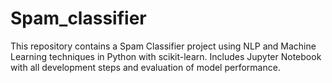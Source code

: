 # Spam_classifier
This repository contains a Spam Classifier project using NLP and Machine Learning techniques in Python with scikit-learn. Includes Jupyter Notebook with all development steps and evaluation of model performance.
